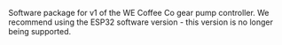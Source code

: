 Software package for v1 of the WE Coffee Co gear pump controller. We recommend using the ESP32 software version - this version is no longer being supported.

